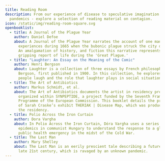 ```yaml
---
title: Reading Room
description: From our experience of disease to speculative imagination of future
  pandemics - explore a selection of reading material on contagion.
icon: /static/img/reading-room-square.svg
openbooklist:
  - title: A Journal of the Plague Year
    author: Daniel Defoe
    about: A Journal of the Plague Year narrates the account of one man's
      experiences during 1665 when the bubonic plague struck the city of London.
      An amalgamation of history, and fiction this narrative represents a
      gripping report of life during the 'Great Plague.'
  - title: "Laughter: An Essay on the Meaning of the Comic"
    author: Henri Bergson
    about: Laughter is a collection of three essays by French philosopher Henri
      Bergson, first published in 1900. In this collection, he explores why
      people laugh and the role that laughter plays in social situations.
  - title: The Art of Antibiotics
    author: Markus Schmidt, et al.
    about: The Art of Antibiotics documents the artist in residency program that was
      organized within SYNPEPTIDE, a project funded by the Seventh Framework
      Programme of the European Commission. This booklet details the production
      of Sarah Craske’s exhibit THERIAK | Disease Map, which was produced during
      the residency.
  - title: Polio Across the Iron Curtain
    author: Dora Vargha
    about: In Polio Across the Iron Curtain, Dóra Vargha uses a series of polio
      epidemics in communist Hungary to understand the response to a global
      public health emergency in the midst of the Cold War.
  - title: The Last Man
    author: Mary Shelley
    about: The Last Man is an eerily prescient tale describing a future Earth of the
      late 21st century, which is ravaged by an unknown pandemic.
---
```

